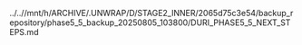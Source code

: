 ../..//mnt/h/ARCHIVE/.UNWRAP/D/STAGE2_INNER/2065d75c3e54/backup_repository/phase5_5_backup_20250805_103800/DURI_PHASE5_5_NEXT_STEPS.md